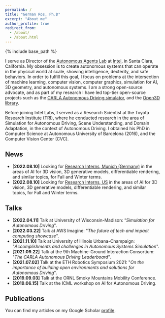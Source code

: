 ```yaml
---
permalink: /
title: "German Ros, Ph.D"
excerpt: "About me"
author_profile: true
redirect_from:
  - /about/
  - /about.html
---
```

{% include base_path %}

I serve as Director of the [Autonomous Agents Lab](/lab/) at [Intel](https://www.intel.com/), in Santa Clara, California. My obsession is to create autonomous systems that can operate in the physical world at scale, showing intelligence, dexterity, and safe behaviors. In order to fulfill this goal, I focus on problems at the intersection of  machine learning, computer vision, computer graphics, simulation for AI, 3D geometry, and autonomous systems. I am a strong open-source advocate, and as part of my research I have led top-tier
open-source projects such as the [CARLA Autonomous Driving simulator](https://github.com/carla-simulator/carla), and the [Open3D library](https://github.com/isl-org/Open3D).

Before joining Intel Labs, I served as a Research Scientist at the Toyota Research Institute (TRI), where he conducted research in the area of Simulation for Autonomous Driving, Scene Understanding, and Domain Adaptation, in the context of Autonomous Driving. I obtained his PhD in Computer Science at Autonomous University of Barcelona (2016), and the Computer Vision Center (CVC).

News
------

* **[2022.08.10]** Looking for [Research Interns, Munich (Germany)](https://intel.wd1.myworkdayjobs.com/External/job/Germany-Munich/AI-Research-PhD-intern--f-m-d-_JR0209021) in the areas of AI for 3D vision, 3D generative models, differentiable rendering, and similar topics, for Fall and Winter terms.
* **[2022.08.10]** Looking for [Research Interns, US](https://intel.wd1.myworkdayjobs.com/External/job/US-California-Santa-Clara/AI-Research-intern_JR0204909-1) in the areas of AI for 3D vision, 3D generative models, differentiable rendering, and similar topics, for Fall and Winter terms.

Talks
------
* **[2022.04.11]** Talk at University of Wisconsin-Madison: “*Simulation for Autonomous Driving*".
* **[2022.03.22]** Talk at AWS Imagine: "*The future of tech and impact computing showcase*".
* **[2021.11.10]** Talk at University of Illinois Urbana-Champaign: "*Accomplishments and challenges in Autonomous Systems Simulation*".
* **[2021.09.22]** Talk at the 9th Machine-Ground Interaction Consortium: "*The CARLA Autonomous Driving Leaderboard*".
* **[2021.07.02]** Talk at the ETH Robotics Symposium 2021: "*On the importance of building open environments and solutions for Autonomous Driving*".
* **[2019.09.03]** Talk at the ORNL Smoky Mountains Mobility Conference.
* **[2019.06.15]** Talk at the ICML workshop on AI for Autonomous Driving.

Publications
------

You can find my articles on my Google Scholar [profile](https://scholar.google.com/citations?user=uDFb6OcAAAAJ).
